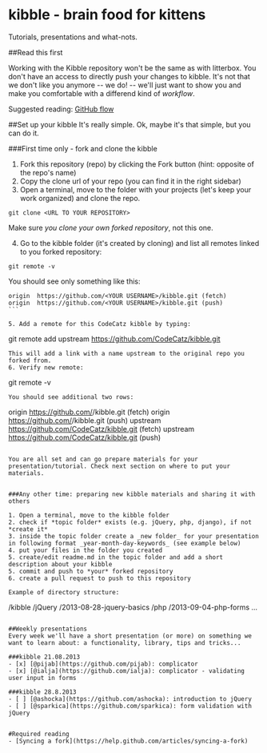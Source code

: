 kibble - brain food for kittens
======

Tutorials, presentations and what-nots.

##Read this first

Working with the Kibble repository won't be the same as with litterbox. You don't have an access to directly push your changes to kibble. 
It's not that we don't like you anymore -- we do! -- we'll just want to show you and make you comfortable with a differend kind of *workflow*.

Suggested reading: [GitHub flow](http://scottchacon.com/2011/08/31/github-flow.html)

##Set up your kibble
It's really simple. Ok, maybe it's that simple, but you can do it.


###First time only - fork and clone the kibble

1. Fork this repository (repo) by clicking the Fork button (hint: opposite of the repo's name)
2. Copy the clone url of your repo (you can find it in the right sidebar)
3. Open a terminal, move to the folder with your projects (let's keep your work organized) and clone the repo.

 ```
 git clone <URL TO YOUR REPOSITORY>
 ``` 
 Make sure *you clone your own forked repository*, not this one.

4. Go to the kibble folder (it's created by cloning) and list all remotes linked to you forked repository:
 ```
 git remote -v
 ``` 
 You should see only something like this:
 ````
 origin  https://github.com/<YOUR USERNAME>/kibble.git (fetch)
 origin  https://github.com/<YOUR USERNAME>/kibble.git (push)
 ```

5. Add a remote for this CodeCatz kibble by typing:
 ````
 git remote add upstream https://github.com/CodeCatz/kibble.git
 ```
 This will add a link with a name upstream to the original repo you forked from.
6. Verify new remote:
 ````
 git remote -v
 ```
 You should see additional two rows:
 ````
 origin  https://github.com/<YOUR USERNAME>/kibble.git (fetch)
 origin  https://github.com/<YOUR USERNAME>/kibble.git (push)
 upstream  https://github.com/CodeCatz/kibble.git (fetch)
 upstream  https://github.com/CodeCatz/kibble.git (push)
 ```

You are all set and can go prepare materials for your presentation/tutorial. Check next section on where to put your materials.


###Any other time: preparing new kibble materials and sharing it with others

1. Open a terminal, move to the kibble folder
2. check if *topic folder* exists (e.g. jQuery, php, django), if not *create it*
3. inside the topic folder create a _new folder_ for your presentation in following format _year-month-day-keywords_ (see example below)
4. put your files in the folder you created
5. create/edit readme.md in the topic folder and add a short description about your kibble
5. commit and push to *your* forked repository
6. create a pull request to push to this repository
 
Example of directory structure:
```
/kibble
 /jQuery
  /2013-08-28-jquery-basics
 /php
  /2013-09-04-php-forms
 ...
```  

##Weekly presentations
Every week we'll have a short presentation (or more) on something we want to learn about: a functionality, library, tips and tricks...

###kibble 21.08.2013
- [x] [@pijab](https://github.com/pijab): complicator
- [x] [@ialja](https://github.com/ialja): complicator - validating user input in forms

###kibble 28.8.2013
- [ ] [@ashocka](https://github.com/ashocka): introduction to jQuery
- [ ] [@sparkica](https://github.com/sparkica): form validation with jQuery


#Required reading
- [Syncing a fork](https://help.github.com/articles/syncing-a-fork)
